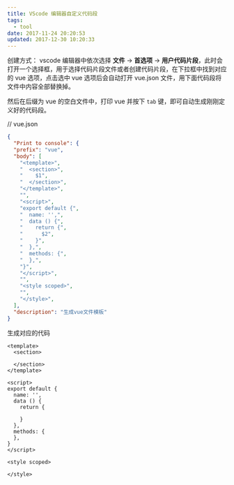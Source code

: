 ```yaml
---
title: VScode 编辑器自定义代码段
tags:
  - tool
date: 2017-11-24 20:20:53
updated: 2017-12-30 10:20:33
---
```


创建方式：
vscode 编辑器中依次选择 **文件** -> **首选项** -> **用户代码片段**，此时会打开一个选择框，用于选择代码片段文件或者创建代码片段，在下拉框中找到对应的 vue 选项，点击选中 vue 选项后会自动打开 vue.json 文件，用下面代码段将文件中内容全部替换掉。

然后在后缀为 vue 的空白文件中，打印 vue 并按下 `tab` 键，即可自动生成刚刚定义好的代码段。

// vue.json
```json
{
  "Print to console": {
  "prefix": "vue",
  "body": [
    "<template>",
    "  <section>",
    "    $1",
    "  </section>",
    "</template>",
    "",
    "<script>",
    "export default {",
    "  name: '',",
    "  data () {",
    "    return {",
    "      $2",
    "    }",
    "  },",
    "  methods: {",
    "  },",
    "}",
    "</script>",
    "",
    "<style scoped>",
    "",
    "</style>",
  ],
  "description": "生成vue文件模板"
}
```

生成对应的代码

```vue
<template>
  <section>
    
  </section>
</template>

<script>
export default {
  name: '',
  data () {
    return {
      
    }
  },
  methods: {
  },
}
</script>

<style scoped>

</style>
```

